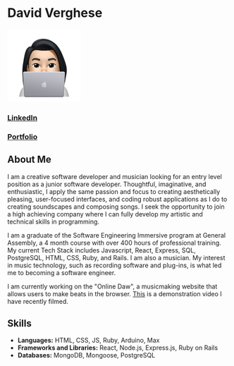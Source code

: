 # David Verghese

![Image of me on my computer](https://raw.githubusercontent.com/DavidVerghese/davidverghese/main/CartoonMe.81832ec3.png)
### [LinkedIn](https://www.linkedin.com/in/davidjverghese/) 
### [Portfolio](https://david-verghese-portfolio.surge.sh/) 

## About Me
I am a creative software developer and musician looking for an entry level position as a junior software developer. Thoughtful, imaginative, and enthusiastic, I apply the same passion and focus to creating aesthetically pleasing, user-focused interfaces, and coding robust applications as I do to creating soundscapes and composing songs. I seek the opportunity to join a high achieving company where I can fully develop my artistic and technical skills in programming.

I am a graduate of the Software Engineering Immersive program at General Assembly, a 4 month course with over 400 hours of professional training. My current Tech Stack includes Javascript, React, Express, SQL, PostgreSQL, HTML, CSS, Ruby, and Rails.
I am also a musician. My interest in music technology, such as recording software and plug-ins, is what led me to becoming a software engineer.

I am currently working on the "Online Daw", a musicmaking website that allows users to make beats in the browser. [This](https://www.youtube.com/watch?v=8OT_MF8sQBU) is a demonstration video I have recently filmed. 

## Skills

* **Languages:** HTML, CSS, JS, Ruby, Arduino, Max
* **Frameworks and Libraries:** React, Node.js, Express.js, Ruby on Rails
* **Databases:** MongoDB, Mongoose, PostgreSQL
